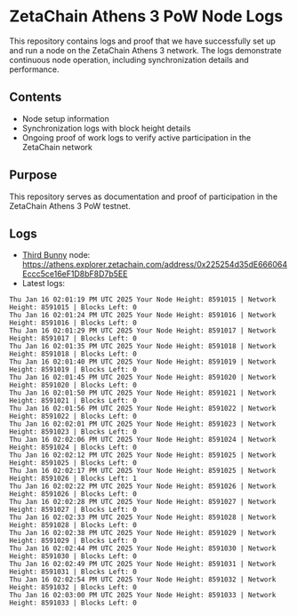 # ZetaChain Athens 3 PoW Node Logs
This repository contains logs and proof that we have successfully set up and run a node on the ZetaChain Athens 3 network. The logs demonstrate continuous node operation, including synchronization details and performance.

## Contents
- Node setup information
- Synchronization logs with block height details
- Ongoing proof of work logs to verify active participation in the ZetaChain network

## Purpose
This repository serves as documentation and proof of participation in the ZetaChain Athens 3 PoW testnet.

## Logs

- [Third Bunny](https://thirdbunny.xyz/) node: https://athens.explorer.zetachain.com/address/0x225254d35dE666064Eccc5ce16eF1D8bF8D7b5EE
- Latest logs:
```
Thu Jan 16 02:01:19 PM UTC 2025 Your Node Height: 8591015 | Network Height: 8591015 | Blocks Left: 0
Thu Jan 16 02:01:24 PM UTC 2025 Your Node Height: 8591016 | Network Height: 8591016 | Blocks Left: 0
Thu Jan 16 02:01:29 PM UTC 2025 Your Node Height: 8591017 | Network Height: 8591017 | Blocks Left: 0
Thu Jan 16 02:01:35 PM UTC 2025 Your Node Height: 8591018 | Network Height: 8591018 | Blocks Left: 0
Thu Jan 16 02:01:40 PM UTC 2025 Your Node Height: 8591019 | Network Height: 8591019 | Blocks Left: 0
Thu Jan 16 02:01:45 PM UTC 2025 Your Node Height: 8591020 | Network Height: 8591020 | Blocks Left: 0
Thu Jan 16 02:01:50 PM UTC 2025 Your Node Height: 8591021 | Network Height: 8591021 | Blocks Left: 0
Thu Jan 16 02:01:56 PM UTC 2025 Your Node Height: 8591022 | Network Height: 8591022 | Blocks Left: 0
Thu Jan 16 02:02:01 PM UTC 2025 Your Node Height: 8591023 | Network Height: 8591023 | Blocks Left: 0
Thu Jan 16 02:02:06 PM UTC 2025 Your Node Height: 8591024 | Network Height: 8591024 | Blocks Left: 0
Thu Jan 16 02:02:12 PM UTC 2025 Your Node Height: 8591025 | Network Height: 8591025 | Blocks Left: 0
Thu Jan 16 02:02:17 PM UTC 2025 Your Node Height: 8591025 | Network Height: 8591026 | Blocks Left: 1
Thu Jan 16 02:02:22 PM UTC 2025 Your Node Height: 8591026 | Network Height: 8591026 | Blocks Left: 0
Thu Jan 16 02:02:28 PM UTC 2025 Your Node Height: 8591027 | Network Height: 8591027 | Blocks Left: 0
Thu Jan 16 02:02:33 PM UTC 2025 Your Node Height: 8591028 | Network Height: 8591028 | Blocks Left: 0
Thu Jan 16 02:02:38 PM UTC 2025 Your Node Height: 8591029 | Network Height: 8591029 | Blocks Left: 0
Thu Jan 16 02:02:44 PM UTC 2025 Your Node Height: 8591030 | Network Height: 8591030 | Blocks Left: 0
Thu Jan 16 02:02:49 PM UTC 2025 Your Node Height: 8591031 | Network Height: 8591031 | Blocks Left: 0
Thu Jan 16 02:02:54 PM UTC 2025 Your Node Height: 8591032 | Network Height: 8591032 | Blocks Left: 0
Thu Jan 16 02:03:00 PM UTC 2025 Your Node Height: 8591033 | Network Height: 8591033 | Blocks Left: 0
```
